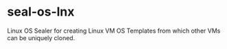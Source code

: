 # seal-os-lnx
Linux OS Sealer for creating Linux VM OS Templates from which other VMs can be uniquely cloned.
